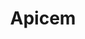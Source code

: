 ---
title: Apicem
crosslinks:
- lightRumors
- JasonHolloway
- VandwellersEurope
- Team_Phoenix
- GamesCreation
- xPeriscopes
---